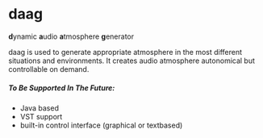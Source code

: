 # daag
**d**ynamic **a**udio **a**tmosphere **g**enerator

daag is used to generate appropriate atmosphere in the most different situations and environments. It creates audio atmosphere autonomical but controllable on demand.
##### To Be Supported In The Future:
* Java based
* VST support
* built-in control interface (graphical or textbased)
